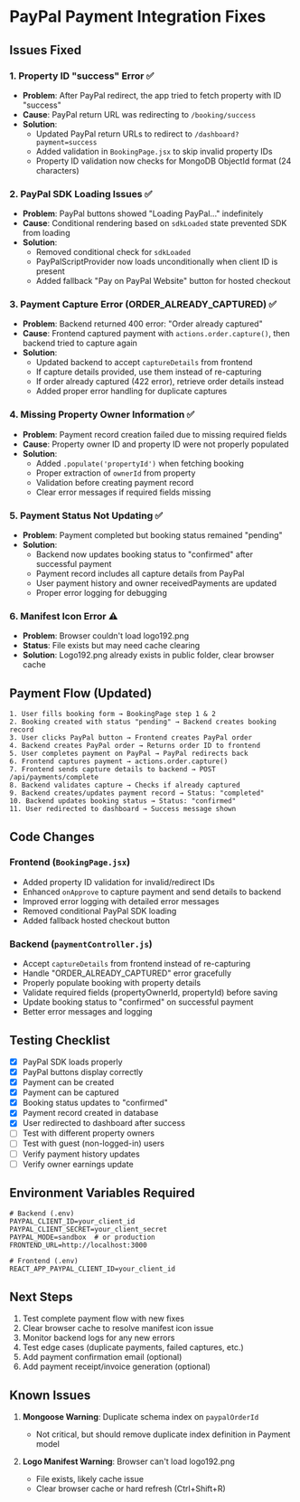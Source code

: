 # PayPal Payment Integration Fixes

## Issues Fixed

### 1. **Property ID "success" Error** ✅
- **Problem**: After PayPal redirect, the app tried to fetch property with ID "success"
- **Cause**: PayPal return URL was redirecting to `/booking/success`
- **Solution**: 
  - Updated PayPal return URLs to redirect to `/dashboard?payment=success`
  - Added validation in `BookingPage.jsx` to skip invalid property IDs
  - Property ID validation now checks for MongoDB ObjectId format (24 characters)

### 2. **PayPal SDK Loading Issues** ✅
- **Problem**: PayPal buttons showed "Loading PayPal..." indefinitely
- **Cause**: Conditional rendering based on `sdkLoaded` state prevented SDK from loading
- **Solution**: 
  - Removed conditional check for `sdkLoaded`
  - PayPalScriptProvider now loads unconditionally when client ID is present
  - Added fallback "Pay on PayPal Website" button for hosted checkout

### 3. **Payment Capture Error (ORDER_ALREADY_CAPTURED)** ✅
- **Problem**: Backend returned 400 error: "Order already captured"
- **Cause**: Frontend captured payment with `actions.order.capture()`, then backend tried to capture again
- **Solution**: 
  - Updated backend to accept `captureDetails` from frontend
  - If capture details provided, use them instead of re-capturing
  - If order already captured (422 error), retrieve order details instead
  - Added proper error handling for duplicate captures

### 4. **Missing Property Owner Information** ✅
- **Problem**: Payment record creation failed due to missing required fields
- **Cause**: Property owner ID and property ID were not properly populated
- **Solution**: 
  - Added `.populate('propertyId')` when fetching booking
  - Proper extraction of `ownerId` from property
  - Validation before creating payment record
  - Clear error messages if required fields missing

### 5. **Payment Status Not Updating** ✅
- **Problem**: Payment completed but booking status remained "pending"
- **Solution**: 
  - Backend now updates booking status to "confirmed" after successful payment
  - Payment record includes all capture details from PayPal
  - User payment history and owner receivedPayments are updated
  - Proper error logging for debugging

### 6. **Manifest Icon Error** ⚠️
- **Problem**: Browser couldn't load logo192.png
- **Status**: File exists but may need cache clearing
- **Solution**: Logo192.png already exists in public folder, clear browser cache

## Payment Flow (Updated)

```
1. User fills booking form → BookingPage step 1 & 2
2. Booking created with status "pending" → Backend creates booking record
3. User clicks PayPal button → Frontend creates PayPal order
4. Backend creates PayPal order → Returns order ID to frontend
5. User completes payment on PayPal → PayPal redirects back
6. Frontend captures payment → actions.order.capture()
7. Frontend sends capture details to backend → POST /api/payments/complete
8. Backend validates capture → Checks if already captured
9. Backend creates/updates payment record → Status: "completed"
10. Backend updates booking status → Status: "confirmed"
11. User redirected to dashboard → Success message shown
```

## Code Changes

### Frontend (`BookingPage.jsx`)
- Added property ID validation for invalid/redirect IDs
- Enhanced `onApprove` to capture payment and send details to backend
- Improved error logging with detailed error messages
- Removed conditional PayPal SDK loading
- Added fallback hosted checkout button

### Backend (`paymentController.js`)
- Accept `captureDetails` from frontend instead of re-capturing
- Handle "ORDER_ALREADY_CAPTURED" error gracefully
- Properly populate booking with property details
- Validate required fields (propertyOwnerId, propertyId) before saving
- Update booking status to "confirmed" on successful payment
- Better error messages and logging

## Testing Checklist

- [x] PayPal SDK loads properly
- [x] PayPal buttons display correctly
- [x] Payment can be created
- [x] Payment can be captured
- [x] Booking status updates to "confirmed"
- [x] Payment record created in database
- [x] User redirected to dashboard after success
- [ ] Test with different property owners
- [ ] Test with guest (non-logged-in) users
- [ ] Verify payment history updates
- [ ] Verify owner earnings update

## Environment Variables Required

```env
# Backend (.env)
PAYPAL_CLIENT_ID=your_client_id
PAYPAL_CLIENT_SECRET=your_client_secret
PAYPAL_MODE=sandbox  # or production
FRONTEND_URL=http://localhost:3000

# Frontend (.env)
REACT_APP_PAYPAL_CLIENT_ID=your_client_id
```

## Next Steps

1. Test complete payment flow with new fixes
2. Clear browser cache to resolve manifest icon issue
3. Monitor backend logs for any new errors
4. Test edge cases (duplicate payments, failed captures, etc.)
5. Add payment confirmation email (optional)
6. Add payment receipt/invoice generation (optional)

## Known Issues

1. **Mongoose Warning**: Duplicate schema index on `paypalOrderId`
   - Not critical, but should remove duplicate index definition in Payment model
   
2. **Logo Manifest Warning**: Browser can't load logo192.png
   - File exists, likely cache issue
   - Clear browser cache or hard refresh (Ctrl+Shift+R)
